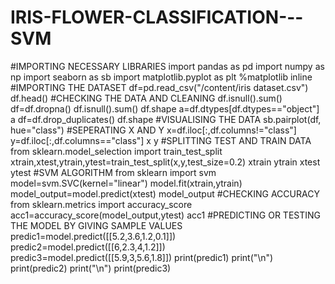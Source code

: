 # IRIS-FLOWER-CLASSIFICATION---SVM
#IMPORTING NECESSARY LIBRARIES
import pandas as pd
import numpy as np
import seaborn as sb
import matplotlib.pyplot as plt
%matplotlib inline 
#IMPORTING THE DATASET
df=pd.read_csv("/content/iris dataset.csv")
df.head()
#CHECKING THE DATA AND CLEANING
df.isnull().sum()
df=df.dropna()
df.isnull().sum()
df.shape
a=df.dtypes[df.dtypes=="object"]
a
df=df.drop_duplicates()
df.shape
#VISUALISING THE DATA
sb.pairplot(df, hue="class")
#SEPERATING X AND Y
x=df.iloc[:,df.columns!="class"]
y=df.iloc[:,df.columns=="class"]
x
y
#SPLITTING TEST AND TRAIN DATA
from sklearn.model_selection import train_test_split
xtrain,xtest,ytrain,ytest=train_test_split(x,y,test_size=0.2)
xtrain
ytrain
xtest
ytest
#SVM ALGORITHM
from sklearn import svm
model=svm.SVC(kernel="linear")
model.fit(xtrain,ytrain)
model_output=model.predict(xtest)
model_output
#CHECKING ACCURACY
from sklearn.metrics import accuracy_score
acc1=accuracy_score(model_output,ytest)
acc1
#PREDICTING OR TESTING THE MODEL BY GIVING SAMPLE VALUES
predic1=model.predict([[5.2,3.6,1.2,0.1]])
predic2=model.predict([[6,2.3,4,1.2]])
predic3=model.predict([[5.9,3,5.6,1.8]])
print(predic1)
print("\n")
print(predic2)
print("\n")
print(predic3)
